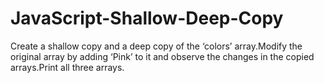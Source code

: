 # JavaScript-Shallow-Deep-Copy
Create a shallow copy and a deep copy of the ‘colors’ array.Modify the original array by adding ‘Pink’ to it and observe the changes in the copied arrays.Print all three arrays.
